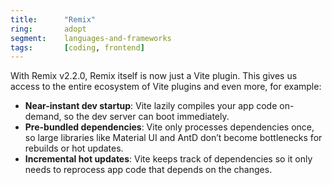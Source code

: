 ```yaml
---
title:      "Remix"
ring:       adopt
segment:    languages-and-frameworks
tags:       [coding, frontend]
---
```


With Remix v2.2.0, Remix itself is now just a Vite plugin. This gives us access to the entire ecosystem of Vite plugins and even more, for example:

- **Near-instant dev startup**: Vite lazily compiles your app code on-demand, so the dev server can boot immediately.
- **Pre-bundled dependencies**: Vite only processes dependencies once, so large libraries like Material UI and AntD don’t become bottlenecks for rebuilds or hot updates.
- **Incremental hot updates**: Vite keeps track of dependencies so it only needs to reprocess app code that depends on the changes.
